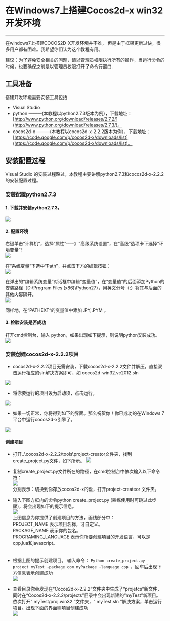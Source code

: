 # 在Windows7上搭建Cocos2d-x win32开发环境
---

在windows7上搭建COCOS2D-X开发环境并不难， 但是由于框架更新过快，很多用户都有困难。我希望你们认为这个教程有用。

建议：为了避免安全相关的问题，请以管理员权限执行所有的操作，当运行命令的时候，也要确保之前是以管理员权限打开了命令行窗口.


## 工具准备

搭建开发环境需要安装工具包括

- Visual Studio    
- python  ———(本教程以python2.7.3版本为例），下载地址：[http://www.python.org/download/releases/2.7.2/](http://www.python.org/download/releases/2.7.3/)。     
- cocos2d-x ———(本教程以cocos2d-x-2.2.2版本为例），下载地址：[https://code.google.com/p/cocos2d-x/downloads/list](https://code.google.com/p/cocos2d-x/downloads/list)。
    
## 安装配置过程
Visual Studio 的安装过程略过，本教程主要讲解python2.7.3和cocos2d-x-2.2.2的安装配置过程。
### 安装配置python2.7.3
#### 1. 下载并安装python2.7.3。         
![](./res/python1.png)
#### 2. 配置环境

右键单击“计算机”，选择“属性”----》“高级系统设置”，在“高级”选项卡下选择“环境变量”!      
![](./res/python-env1.jpg)       

在“系统变量”下选中“Path”，并点击下方的编辑按钮：    
![](./res/python-env2.jpg)      

在弹出的“编辑系统变量”对话框中编辑“变量值”，在“变量值”的后面添加Python的安装路径（D:\Program Files (x86)\Python27），用英文分号（;）将其与后面的其他内容隔开。    
![](./res/python-env3.jpg)   

同样地，在“PATHEXT“的变量值中添加 .PY;.PYM 。

#### 3. 检验安装是否成功
打开cmd控制台，输入 python，如果出现如下提示，则说明python安装成功。
![](./res/python-env4.jpg)

### 安装创建cocos2d-x-2.2.2项目

- cocos2d-x-2.2.2项目无需安装，下载cocos2d-x-2.2.2文件并解压，直接双击运行相应的sln解决方案即可，如 cocos2d-win32.vc2012.sln       
     
![](./res/cocos2dx.jpg)   

- 将你要运行的项目设为启动项，点击运行。

![](./res/test.jpg)

- 如果一切正常，你将得到如下的界面。那么祝贺你！你已成功的在Windows 7平台中运行cocos2d-x引擎了。

![](./res/testcpp.jpg)


#### 创建项目

- 打开..\cocos2d-x-2.2.2\tools\project-creator文件夹，找到create_project.py文件，如下所示。
![](./res/cocos2dx1.jpg)

- 复制create_project.py文件所在的路径，在cmd控制台中依次输入以下命令符：          
![](./res/cmd1.jpg)      
分别表示：切换到你存放cocos2d-x的盘，打开project-createor 文件夹。

- 输入下图方框内的命令python create_project.py (熟练使用时可跳过此步骤)，将会出现如下的提示信息。         
![](./res/cmd2.jpg)       
上图信息为你提供了创建项目的方法，画线部分中：       
   PROJECT_NAME 表示项目名称，可自定义。           
   PACKAGE_NAME  表示你的包名。           
   PROGRAMING_LANGUAGE  表示你所要创建项目的开发语言，可以是cpp,lua和javascript。           
　　
- 根据上图的提示创建项目。
输入命令： `Python create_project.py -project myTest -package com.myPackage -language cpp `，回车后出现下方信息表示创建成功           
![](./res/cmd4.jpg)

- 查看目录你会发现在“Cocos2d-x-2.2.2”文件夹中生成了“projetcs”新文件，同时在“Cocos2d-x-2.2.2/projects”目录中会出现新建的“myTest”新项目。依次打开“ myTest/proj.win32 ”文件夹，“ myTest.sln ”解决方案，单击运行项目。出现下面的界面则项目创建成功        
![](./res/hello.jpg)









 
